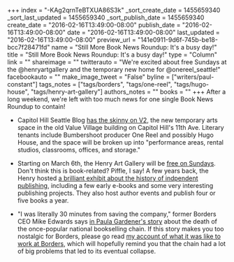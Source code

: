 +++
index = "-KAg2qrnTeBTXUA86S3k"
_sort_create_date = 1455659340
_sort_last_updated = 1455659340
_sort_publish_date = 1455659340
create_date = "2016-02-16T13:49:00-08:00"
publish_date = "2016-02-16T13:49:00-08:00"
date = "2016-02-16T13:49:00-08:00"
last_updated = "2016-02-16T13:49:00-08:00"
preview_url = "141e0911-9d6f-745b-be18-bcc7f28471fd"
name = "Still More Book News Roundup: It's a busy day!"
title = "Still More Book News Roundup: It's a busy day!"
type = "Column"
link = ""
shareimage = ""
twitterauto = "We're excited about free Sundays at the @henryartgallery and the temporary new home for @onereel_seattle!"
facebookauto = ""
make_image_tweet = "False"
byline = ["writers/paul-constant"]
tags_notes = ["tags/borders", "tags/one-reel", "tags/hugo-house", "tags/henry-art-gallery"]
authors_notes = ""
books = ""
+++
After a long weekend, we're left with too much news for one single Book News Roundup to contain!

* Capitol Hill Seattle Blog [has the skinny on V2](http://www.capitolhillseattle.com/2016/02/v2-value-village-to-become-temporary-capitol-hill-arts-space/), the new temporary arts space in the old Value Village building on Capitol Hill's 11th Ave. Literary tenants include Bumbershoot producer One Reel and possibly Hugo House, and the space will be broken up into "performance areas, rental studios, classrooms, offices, and storage." 

* Starting on March 6th, the Henry Art Gallery will be [free on Sundays](https://henryart.org/visit/visit-the-museum). Don't think this is book-related? Piffle, I say! A few years back, the Henry hosted [a brilliant exhibit about the history of indpendent publishing](https://henryart.org/exhibitions/shelf-life), including a few early e-books and some very interesting publishing projects. They also host author events and publish four or five books a year.

* "I was literally 30 minutes from saving the company," former Borders CEO Mike Edwards says [in Paula Gardener's story](http://www.mlive.com/business/index.ssf/2016/02/borders_5_years_after_bankrupt.html#incart_river_home) about the death of the once-popular national bookselling chain. If this story makes you too nostalgic for Borders, please go read [my account of what it was like to work at Borders](https://medium.com/@paulconstant/books-without-borders-b8ccb08b5b8a#.hvshvnxhk), which will hopefully remind you that the chain had a lot of big problems that led to its eventual collapse.
